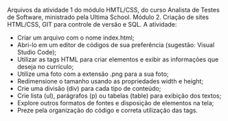 Arquivos da atividade 1 do módulo HMTL/CSS, do curso Analista de Testes de Software, ministrado pela Ultima School.
Módulo 2. Criação de sites HTML/CSS, GIT para controle de versão e SQL.
A atividade:
- Criar um arquivo com o nome index.html;
- Abri-lo em um editor de códigos de sua preferência (sugestão: Visual Studio Code);
- Utilizar as tags HTML para criar elementos e exibir as informações que deseja no currículo;
- Utilize uma foto com a extensão .png para a sua foto;
- Redimensione o tamanho usando as propriedades width e height;
- Crie uma divisão (div) para cada tipo de conteúdo;
- Crie lista (ul), parágrafos (p) ou tabelas (table) para exibição dos textos;
- Explore outros formatos de fontes e disposição de elementos na tela;
- Preze pela organização do código e correta utilização das tags.
